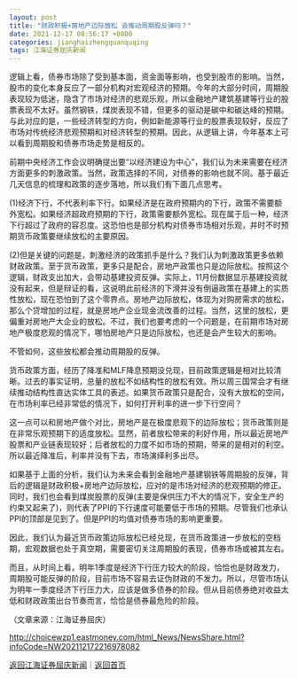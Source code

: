 ```yaml
---
layout: post
title: "财政积极+房地产边际放松 会推动周期股反弹吗？"
date: 2021-12-17 08:56:17 +0800
categories: jianghaizhengquanquqing
tags: 江海证券屈庆新闻
---
```

<p>逻辑上看，债券市场除了受到基本面，资金面等影响，也受到股市的影响。当然，股市的变化本身反应了一部分机构对宏观经济的预期。今年的大部分时间，周期股表现较为低迷，隐含了市场对经济的悲观乐观，所以金融地产建筑基建等行业的股票表现不太好。虽然钢铁，煤炭表现不错，但更多的驱动是碳中和碳达峰的预期。与此对应的是，一些经济转型的方向，例如新能源等行业的股票表现较好，反应了市场对传统经济悲观预期和对经济转型的预期。因此，从逻辑上讲，今年基本上可以看到周期股和债券市场走势是相反的。</p>
 <p>前期中央经济工作会议明确提出要“以经济建设为中心”，我们认为未来需要在经济方面更多的刺激政策。当然，政策选择的不同，对债券的影响也就不同。基于最近几天信息的梳理和政策的逐步落地，所以我们有下面几点思考。</p>
 <p>(1)经济下行，不代表利率下行。如果经济是在政府预期内的下行，政策不需要额外宽松。如果经济超政府预期的下行，政策需要额外宽松。现在属于后一种，经济下行超过了政府的容忍度。这恐怕也是部分机构对债券市场相对乐观，并时不时预期货币政策要继续放松的主要原因。</p>
 <p>(2)但是关键的问题是，刺激经济的政策抓手是什么？我们认为刺激政策更多依赖财政政策。至于货币政策，更多只是配合，房地产政策也只是边际放松。按照这个逻辑，财政支出加大，会带动基建投资反弹。实际上，11月份数据显示基建投资就没有起来，但是辩证的看，这说明此前经济的下滑并没有倒逼政策在基建上的实质性放松，现在恐怕到了这个零界点。房地产边际放松，体现为对购房需求的放松，那么个贷增加的过程，就是房地产企业现金流改善的过程。当然，这里的放松，更偏重对房地产大企业的放松。不过，我们也要考虑的一个问题是，在前期市场对房地产极度悲观的情况下，哪怕房地产只是边际放松，也还是会产生较大的影响。</p>
 <p>不管如何，这些放松都会推动周期股的反弹。</p>
 <p>货币政策方面，经历了降准和MLF降息预期没兑现，目前政策逻辑是相对比较清晰。过去的事实证明，总量的放松不如结构性的放松有效。所以周三国常会才有继续推动结构性直达实体工具的表述。如果货币政策只是配合，没有大放松的空间，在市场利率已经非常低的情况下，如何打开利率的进一步下行空间？</p>
 <p>这一点可以和房地产做个对比，房地产是在极度悲观下的边际放松；货币政策则是在非常乐观预期下的适度放松。显然，前者放松带来的利好作用，所以最近房地产股票和产业链表现较好；后者放松的力度不如市场的预期，带来的是相对的利空。所以最近降准后，利率并没有下去，市场演绎利多出尽。</p>
 <p>如果基于上面的分析，我们认为未来会看到金融地产基建钢铁等周期股的反弹，背后的逻辑是财政积极+房地产边际放松，应对的是市场对经济的悲观预期的修正。同时，我们也会看到煤炭股票的反弹(主要是保供压力不大的情况下，安全生产的约束又起来了)，则代表了PPI的下行速度可能要低于市场的预期。尽管我们也承认PPI的顶部是见到了。但是PPI的均值对债券市场的影响更重要。</p>
 <p>因此，我们认为最近货币政策边际放松已经兑现，在货币政策进一步放松的空档期，宏观数据也处于真空期，需要密切关注周期股的表现，债券市场或被其左右。</p>
 <p>而且，从时间上看，明年1季度是经济下行压力较大的阶段，恰恰也是财政发力，周期股可能反弹的阶段，目前市场不容易去证伪财政的不发力。所以，尽管市场认为明年一季度经济下行压力大，应该是做多债券的阶段。但从目前债券绝对收益太低和财政政策出台节奏而言，恰恰是债券最危险的阶段。</p><p class="em_media">（文章来源：江海证券屈庆）</p>

<http://choicewzp1.eastmoney.com/html_News/NewsShare.html?infoCode=NW202112172216978082>

[返回江海证券屈庆新闻](//finews.withounder.com/category/jianghaizhengquanquqing.html)｜[返回首页](//finews.withounder.com/)